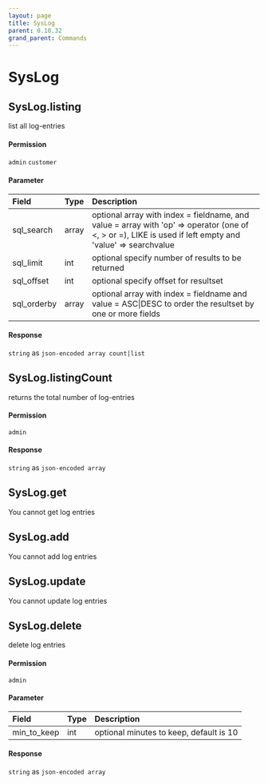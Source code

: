 ```yaml
---
layout: page
title: SysLog
parent: 0.10.32
grand_parent: Commands
---
```


# SysLog

## SysLog.listing

list all log-entries

#### Permission

`admin` `customer`

#### Parameter

| Field | Type | Description |
| :--- | :--- | :--- |
| sql_search | array | optional array with index = fieldname, and value = array with 'op' => operator (one of <, > or =), LIKE is used if left empty and 'value' => searchvalue |
| sql_limit | int | optional specify number of results to be returned |
| sql_offset | int | optional specify offset for resultset |
| sql_orderby | array | optional array with index = fieldname and value = ASC\|DESC to order the resultset by one or more fields |

#### Response

`string` as `json-encoded array count|list`

## SysLog.listingCount

returns the total number of log-entries

#### Permission

`admin`

#### Response

`string` as `json-encoded array`

## SysLog.get

You cannot get log entries

## SysLog.add

You cannot add log entries

## SysLog.update

You cannot update log entries

## SysLog.delete

delete log entries

#### Permission

`admin`

#### Parameter

| Field | Type | Description |
| :--- | :--- | :--- |
| min_to_keep | int | optional minutes to keep, default is 10 |

#### Response

`string` as `json-encoded array`